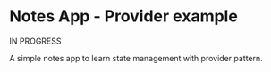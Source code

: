# Notes App - Provider example
IN PROGRESS

A simple notes app to learn state management with provider pattern.
